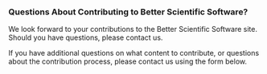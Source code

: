 <!-- start of the deck -->
### Questions About Contributing to Better Scientific Software?

We look forward to your contributions to the Better Scientific Software site. Should you have questions, please contact us.
<!-- start of the deck -->


<!-- start of the body -->

If you have additional questions on what content to contribute, or questions about the contribution process, please contact us using the form below. 

<!-- end of the body -->

<!--
Publish: yes
-->

